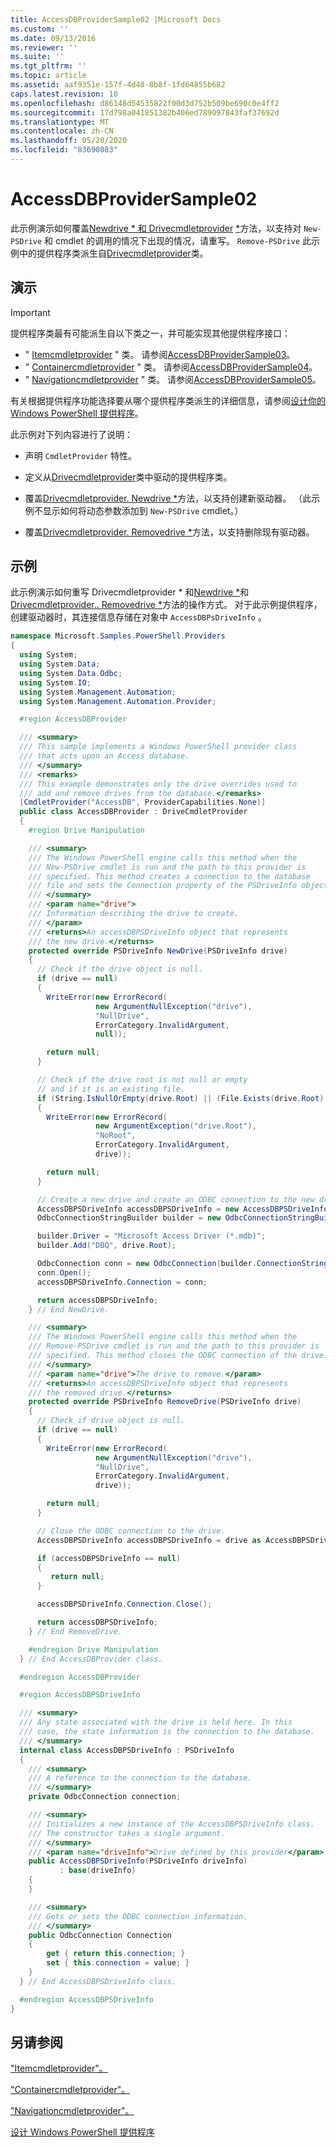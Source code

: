 ```yaml
---
title: AccessDBProviderSample02 |Microsoft Docs
ms.custom: ''
ms.date: 09/13/2016
ms.reviewer: ''
ms.suite: ''
ms.tgt_pltfrm: ''
ms.topic: article
ms.assetid: aaf9351e-157f-4d48-8b8f-1fd64855b682
caps.latest.revision: 10
ms.openlocfilehash: d86148d54535822f00d3d752b509be690c0e4ff2
ms.sourcegitcommit: 17d798a041851382b406ed789097843faf37692d
ms.translationtype: MT
ms.contentlocale: zh-CN
ms.lasthandoff: 05/20/2020
ms.locfileid: "83690883"
---
```

# <a name="accessdbprovidersample02"></a>AccessDBProviderSample02

此示例演示如何覆盖[Newdrive * 和 Drivecmdletprovider](/dotnet/api/System.Management.Automation.Provider.DriveCmdletProvider.NewDrive) [*](/dotnet/api/System.Management.Automation.Provider.DriveCmdletProvider.RemoveDrive)方法，以支持对 `New-PSDrive` 和 cmdlet 的调用的情况下出现的情况，请重写。 `Remove-PSDrive` 此示例中的提供程序类派生自[Drivecmdletprovider](/dotnet/api/System.Management.Automation.Provider.DriveCmdletProvider)类。

## <a name="demonstrates"></a>演示

> [!IMPORTANT]
> 提供程序类最有可能派生自以下类之一，并可能实现其他提供程序接口：
>
> - " [Itemcmdletprovider](/dotnet/api/System.Management.Automation.Provider.ItemCmdletProvider) " 类。 请参阅[AccessDBProviderSample03](./accessdbprovidersample03.md)。
> - " [Containercmdletprovider](/dotnet/api/System.Management.Automation.Provider.ContainerCmdletProvider) " 类。 请参阅[AccessDBProviderSample04](./accessdbprovidersample04.md)。
> - " [Navigationcmdletprovider](/dotnet/api/System.Management.Automation.Provider.NavigationCmdletProvider) " 类。 请参阅[AccessDBProviderSample05](./accessdbprovidersample05.md)。
>
> 有关根据提供程序功能选择要从哪个提供程序类派生的详细信息，请参阅[设计你的 Windows PowerShell 提供程序](./provider-types.md)。

此示例对下列内容进行了说明：

- 声明 `CmdletProvider` 特性。

- 定义从[Drivecmdletprovider](/dotnet/api/System.Management.Automation.Provider.DriveCmdletProvider)类中驱动的提供程序类。

- 覆盖[Drivecmdletprovider. Newdrive *](/dotnet/api/System.Management.Automation.Provider.DriveCmdletProvider.NewDrive)方法，以支持创建新驱动器。 （此示例不显示如何将动态参数添加到 `New-PSDrive` cmdlet。）

- 覆盖[Drivecmdletprovider. Removedrive *](/dotnet/api/System.Management.Automation.Provider.DriveCmdletProvider.RemoveDrive)方法，以支持删除现有驱动器。

## <a name="example"></a>示例

此示例演示如何重写 Drivecmdletprovider * 和[Newdrive *](/dotnet/api/System.Management.Automation.Provider.DriveCmdletProvider.NewDrive)和[Drivecmdletprovider.. Removedrive *](/dotnet/api/System.Management.Automation.Provider.DriveCmdletProvider.RemoveDrive)方法的操作方式。 对于此示例提供程序，创建驱动器时，其连接信息存储在对象中 `AccessDBPsDriveInfo` 。

```csharp
namespace Microsoft.Samples.PowerShell.Providers
{
  using System;
  using System.Data;
  using System.Data.Odbc;
  using System.IO;
  using System.Management.Automation;
  using System.Management.Automation.Provider;

  #region AccessDBProvider

  /// <summary>
  /// This sample implements a Windows PowerShell provider class
  /// that acts upon an Access database.
  /// </summary>
  /// <remarks>
  /// This example demonstrates only the drive overrides used to
  /// add and remove drives from the database.</remarks>
  [CmdletProvider("AccessDB", ProviderCapabilities.None)]
  public class AccessDBProvider : DriveCmdletProvider
  {
    #region Drive Manipulation

    /// <summary>
    /// The Windows PowerShell engine calls this method when the
    /// New-PSDrive cmdlet is run and the path to this provider is
    /// specified. This method creates a connection to the database
    /// file and sets the Connection property of the PSDriveInfo object.
    /// </summary>
    /// <param name="drive">
    /// Information describing the drive to create.
    /// </param>
    /// <returns>An accessDBPSDriveInfo object that represents
    /// the new drive.</returns>
    protected override PSDriveInfo NewDrive(PSDriveInfo drive)
    {
      // Check if the drive object is null.
      if (drive == null)
      {
        WriteError(new ErrorRecord(
                   new ArgumentNullException("drive"),
                   "NullDrive",
                   ErrorCategory.InvalidArgument,
                   null));

        return null;
      }

      // Check if the drive root is not null or empty
      // and if it is an existing file.
      if (String.IsNullOrEmpty(drive.Root) || (File.Exists(drive.Root) == false))
      {
        WriteError(new ErrorRecord(
                   new ArgumentException("drive.Root"),
                   "NoRoot",
                   ErrorCategory.InvalidArgument,
                   drive));

        return null;
      }

      // Create a new drive and create an ODBC connection to the new drive.
      AccessDBPSDriveInfo accessDBPSDriveInfo = new AccessDBPSDriveInfo(drive);
      OdbcConnectionStringBuilder builder = new OdbcConnectionStringBuilder();

      builder.Driver = "Microsoft Access Driver (*.mdb)";
      builder.Add("DBQ", drive.Root);

      OdbcConnection conn = new OdbcConnection(builder.ConnectionString);
      conn.Open();
      accessDBPSDriveInfo.Connection = conn;

      return accessDBPSDriveInfo;
    } // End NewDrive.

    /// <summary>
    /// The Windows PowerShell engine calls this method when the
    /// Remove-PSDrive cmdlet is run and the path to this provider is
    /// specified. This method closes the ODBC connection of the drive.
    /// </summary>
    /// <param name="drive">The drive to remove.</param>
    /// <returns>An accessDBPSDriveInfo object that represents
    /// the removed drive.</returns>
    protected override PSDriveInfo RemoveDrive(PSDriveInfo drive)
    {
      // Check if drive object is null.
      if (drive == null)
      {
        WriteError(new ErrorRecord(
                   new ArgumentNullException("drive"),
                   "NullDrive",
                   ErrorCategory.InvalidArgument,
                   drive));

        return null;
      }

      // Close the ODBC connection to the drive.
      AccessDBPSDriveInfo accessDBPSDriveInfo = drive as AccessDBPSDriveInfo;

      if (accessDBPSDriveInfo == null)
      {
         return null;
      }

      accessDBPSDriveInfo.Connection.Close();

      return accessDBPSDriveInfo;
    } // End RemoveDrive.

    #endregion Drive Manipulation
  } // End AccessDBProvider class.

  #endregion AccessDBProvider

  #region AccessDBPSDriveInfo

  /// <summary>
  /// Any state associated with the drive is held here. In this
  /// case, the state information is the connection to the database.
  /// </summary>
  internal class AccessDBPSDriveInfo : PSDriveInfo
  {
    /// <summary>
    /// A reference to the connection to the database.
    /// </summary>
    private OdbcConnection connection;

    /// <summary>
    /// Initializes a new instance of the AccessDBPSDriveInfo class.
    /// The constructor takes a single argument.
    /// </summary>
    /// <param name="driveInfo">Drive defined by this provider</param>
    public AccessDBPSDriveInfo(PSDriveInfo driveInfo)
           : base(driveInfo)
    {
    }

    /// <summary>
    /// Gets or sets the ODBC connection information.
    /// </summary>
    public OdbcConnection Connection
    {
        get { return this.connection; }
        set { this.connection = value; }
    }
  } // End AccessDBPSDriveInfo class.

  #endregion AccessDBPSDriveInfo
}
```

## <a name="see-also"></a>另请参阅

["Itemcmdletprovider"。](/dotnet/api/System.Management.Automation.Provider.ItemCmdletProvider)

["Containercmdletprovider"。](/dotnet/api/System.Management.Automation.Provider.ContainerCmdletProvider)

["Navigationcmdletprovider"。](/dotnet/api/System.Management.Automation.Provider.NavigationCmdletProvider)

[设计 Windows PowerShell 提供程序](./provider-types.md)

